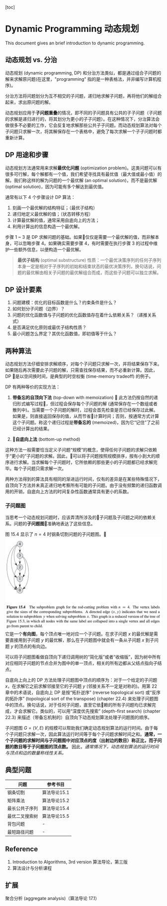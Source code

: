 [toc]
# Dynamic Programming 动态规划
This document gives an brief introduction to dynamic programming.

## 动态规划 vs. 分治
动态规划 (dynamic programming, DP) 和分治方法类似，都是通过组合子问题的解来求解原问题(在这里，"programming" 指的是一种表格法，并非编写计算机程序)。

分治方法将问题划分为互不相交的子问题，递归地求解子问题，再将他们的解组合起来，求出原问题的解。

动态规划应用于**子问题重叠**的情况，即不同的子问题具有公共的子子问题（子问题的求解是递归进行的，将其划分为更小的子子问题）。在这种情况下，分治算法会做很多不必要的工作，它会反复地求解那些公共子子问题。而动态规划算法对每个子问题只求解一次，将其解保存在一个表格中，避免了每次求解一个子子问题时都重新计算。

## DP 用途和步骤
动态规划方法通常用来求解**最优化问题** (optimization problem)。这类问题可以有很多可行解，每个解都有一个值，我们希望寻找具有最优值（最大值或最小值）的解。我们称这样的解为问题的一个最优解 (an optimal solution)，而不是最优解 (optimal solution)，因为可能有多个解达到最优值。

通常有以下 4 个步骤设计 DP 算法：
1. 刻画一个最优解的结构特征；（最优子结构）
2. 递归地定义最优解的值；（状态转移方程）
3. 计算最优解的值，通常采用自底向上的方法；
4. 利用计算出的信息构造一个最优解。

步骤 1 ~ 3 是 DP 求解问题的基础。如果仅仅是需要一个最优解的值，而非解本身，可以忽略步骤 4。如果确实需要步骤 4，有时需要在执行步骤 3 的过程中维护一些额外信息，以便构造一个最优解。

> **最优子结构** (optimal substructure) 性质：一个最优决策序列的任何子序列本身一定是相对于子序列的初始和结束状态的最优决策序列，换句话说，问题的最优解由相关子问题的最优解组合而成，而这些子问题可以独立求解。

## DP 设计要素
1. 问题建模：优化的目标函数是什么？约束条件是什么？
2. 如何划分子问题（边界）？
3. 问题的优化函数值与子问题的优化函数值存在着什么依赖关系？（递推关系式）
4. 是否满足优化原则或最优子结构性质？
5. 最小问题怎么界定？其优化函数值，即初值等于什么？

## 两种算法
动态规划方法仔细安排求解顺序，对每个子问题只求解一次，并将结果保存下来。如果随后再次需要此子问题的解，只需查找保存结果，而不必重新计算。因此，DP 是以空间换时间，是典型的时空权衡 (time-memory tradeoff) 的例子。

DP 有两种等价的实现方法：
1. **带备忘的自顶向下法** (top-down with memoization)

此方法仍按自然的递归形式编写过程，但过程会保存每个子问题的解 (通常保存在一个数组或者散列中)。当需要一个子问题的解时，过程会首先检查是否已经保存过此解。如果是，则直接返回保存的值，从而节省计算时间；否则，按通常方式计算这个子问题。称这个递归过程是**带备忘的** (memoized)，因为它“记住”了之前已经计算出的结果。

2. **自底向上法** (bottom-up method)

这种方法一般需要恰当定义子问题“规模”的概念，使得任何子问题的求解只依赖于“更小的”子问题的求解。因此，可以将子问题按照规模排序，按有小到大的顺序进行求解。当求解每个子问题时，它所依赖的那些更小的子问题都已经求解完毕。每个子问题只需求解一次。

两种方法得到的算法具有相同的渐进运行时间，仅有的差异是在某些特殊情况下，自顶向下方法并未真正递归地考察所有可能的子问题。由于没有频繁的递归函数调用的开销，自底向上方法的时间复杂性函数通常具有更小的系数。

### 子问题图
当思考一个动态规划问题时，应该弄清所涉及的子问题及子问题之间的依赖关系。问题的**子问题图**准确地表达了这些信息。

图 15.4 显示了 $n=4$ 时钢条切割问题的子问题图。
![subproblem graph](./pic/subproblem_graph.png)
它是一个**有向图**，每个顶点唯一地对应一个子问题。在求子问题 $x$ 的最优解是需要直接用到子问题 $y$ 的最优解，那么在子问题图中就会有一条从子问题 $x$ 到子问题 $y$ 的顶点的有向边。

可以将子问题图看做自顶向下递归调用树的“简化版”或者“收缩版”，因为树中所有对应相同子问题的节点合并为图中的单一顶点，相关的所有边都从父结点指向子结点。

自底向上向上的 DP 方法处理子问题图中顶点的顺序为：对于一个给定的子问题 $x$，在求解它之前求解邻接至它的子问题 $y$ (邻接关系不一定是对称的)。用第 22 章中的术语说，自底向上 DP 是按“拓扑逆序” (reverse topological sort) 或“反序的拓扑序” (topological sort of the transpose) (chapter 22.4) 来处理子问题图中的顶点。换句话说，对于任何子问题，直至它依赖的所有子问题均已求解完成，才会求解它。类似的，可以用“深度优先搜索” (depth-first search) (chapter 22.3) 来描述（带备忘机制的）自顶向下动态规划算法处理子问题图的顺序。

子问题图 $G=(V, E)$ 的规模可以帮助我们确定动态规划算法的运行时间。由于每个子问题只求解一次，因此算法运行时间等于每个子问题求解时间之和。**通常，一个子问题的求解时间与子问题图中对应顶点的度（出射边的数目）称正比，而子问题的数目等于子问题图的顶点数。** 因此，*通常情况下，动态规划算法的运行时间与顶点和边的数量称线性关系。*

## 典型问题
|问题|参考书目|
|--|--|
|钢条切割|算法导论15.1|
|矩阵乘法|算法导论15.2|
|最长公共子序列|算法导论15.4|
|最优二叉搜索树|算法导论15.5|
|背包问题|-|
|最短路径问题|-|

## Reference
1. Introduction to Algorithms, 3rd version 算法导论，第三版 
2. 算法设计与分析课程

## 扩展
聚合分析 (aggregate analysis)（算法导论 17.1）

